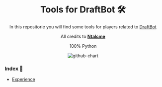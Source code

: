 <h1 align="center">Tools for DraftBot 🛠️</h1>
<div align="center">
  <p>In this repositorie you will find some tools for players related to <a href="https://github.com/DraftBot-A-Discord-Adventure/DraftBot">DraftBot</a></p>
  <p>All credits to <b><a href="https://github.com/Ntalcme">Ntalcme</a></b></p>
</div>

<div align="center">
  <div>
    <p>100% Python</p>
    <img alt="github-chart" src="https://skillicons.dev/icons?i=discord,py">
  </div>
</div>

<h3 align="left">Index 📖</h3>
<ul>
  <li><a href="https://github.com/Ntalcme/DraftBotUtils/blob/main/exp.py">Experience</li>
</ul>
